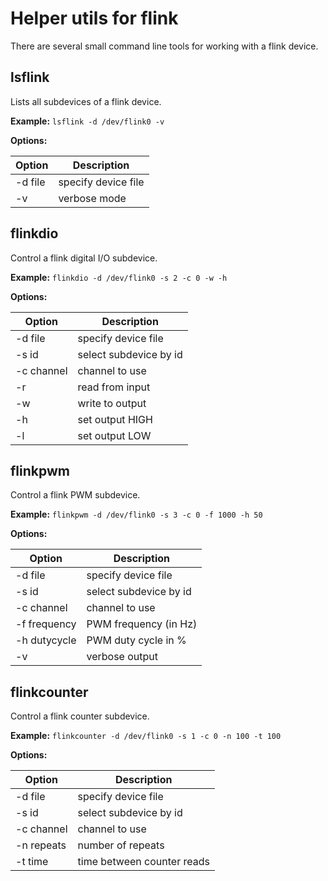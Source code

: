 Helper utils for flink
======================

There are several small command line tools for working with a flink device.

lsflink
-------

Lists all subdevices of a flink device.

**Example:** `lsflink -d /dev/flink0 -v`

**Options:**

| Option  | Description         |
| ------- | ------------------- |
| -d file | specify device file |
| -v      | verbose mode        |


flinkdio
--------

Control a flink digital I/O subdevice.

**Example:** `flinkdio -d /dev/flink0 -s 2 -c 0 -w -h`

**Options:**

| Option      | Description            |
| ----------- | ---------------------- |
| -d file     | specify device file    |
| -s id       | select subdevice by id |
| -c channel  | channel to use         |
| -r          | read from input        |
| -w          | write to output        |
| -h          | set output HIGH        |
| -l          | set output LOW         |


flinkpwm
--------

Control a flink PWM subdevice.

**Example:** `flinkpwm -d /dev/flink0 -s 3 -c 0 -f 1000 -h 50`

**Options:**

| Option        | Description            |
| ------------- | ---------------------- |
| -d file       | specify device file    |
| -s id         | select subdevice by id |
| -c channel    | channel to use         |
| -f frequency  | PWM frequency (in Hz)  |
| -h dutycycle  | PWM duty cycle in %    |
| -v            | verbose output         |


flinkcounter
------------

Control a flink counter subdevice.

**Example:** `flinkcounter -d /dev/flink0 -s 1 -c 0 -n 100 -t 100`

**Options:**

| Option        | Description                |
| ------------- | -------------------------- |
| -d file       | specify device file        |
| -s id         | select subdevice by id     |
| -c channel    | channel to use             |
| -n repeats    | number of repeats          |
| -t time       | time between counter reads |

